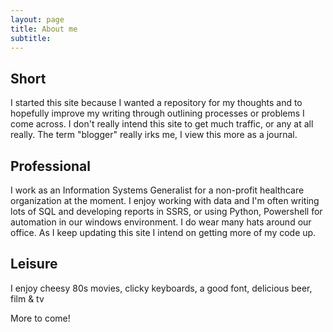 ```yaml
---
layout: page
title: About me
subtitle: 
---
```


## Short

I started this site because I wanted a repository for my thoughts and to hopefully improve my writing through outlining processes or problems I come across.  I don't really intend this site to get much traffic, or any at all really.  The term "blogger" really irks me, I view this more as a journal.

## Professional

I work as an Information Systems Generalist for a non-profit healthcare organization at the moment. I enjoy working with data and I'm often writing lots of SQL and developing reports in SSRS, or using Python, Powershell for automation in our windows environment.  I do wear many hats around our office.  As I keep updating this site I intend on getting more of my code up.

## Leisure

I enjoy cheesy 80s movies, clicky keyboards, a good font, delicious beer, film & tv

More to come!


